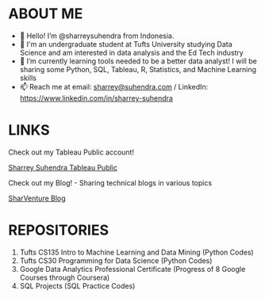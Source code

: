 # ABOUT ME
- 👋 Hello! I’m @sharreysuhendra from Indonesia. 
- 👀 I'm an undergraduate student at Tufts University studying Data Science and am interested in data analysis and the Ed Tech industry
- 🌱 I’m currently learning tools needed to be a better data analyst! I will be sharing some Python, SQL, Tableau, R, Statistics, and Machine Learning skills
- 📫 Reach me at email: sharrey@suhendra.com / LinkedIn: https://www.linkedin.com/in/sharrey-suhendra

# LINKS

Check out my Tableau Public account!

[Sharrey Suhendra Tableau Public](public.tableau.com/app/profile/sharrey.suhendra)

Check out my Blog! - Sharing technical blogs in various topics

[SharVenture Blog](https://sharventure.wixsite.com/blog)

# REPOSITORIES

1. Tufts CS135 Intro to Machine Learning and Data Mining (Python Codes)
2. Tufts CS30 Programming for Data Science (Python Codes)
3. Google Data Analytics Professional Certificate (Progress of 8 Google Courses through Coursera)
4. SQL Projects (SQL Practice Codes)
